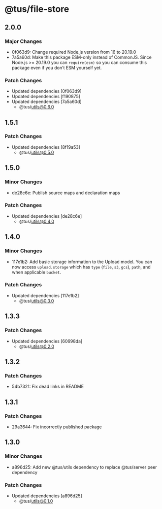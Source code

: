 # @tus/file-store

## 2.0.0

### Major Changes

- 0f063d9: Change required Node.js version from 16 to 20.19.0
- 7a5a60d: Make this package ESM-only instead of CommonJS. Since Node.js >= 20.19.0 you can `require(esm)` so you can consume this package even if you don't ESM yourself yet.

### Patch Changes

- Updated dependencies [0f063d9]
- Updated dependencies [f190875]
- Updated dependencies [7a5a60d]
  - @tus/utils@0.6.0

## 1.5.1

### Patch Changes

- Updated dependencies [8f19a53]
  - @tus/utils@0.5.0

## 1.5.0

### Minor Changes

- de28c6e: Publish source maps and declaration maps

### Patch Changes

- Updated dependencies [de28c6e]
  - @tus/utils@0.4.0

## 1.4.0

### Minor Changes

- 117e1b2: Add basic storage information to the Upload model. You can now access
  `upload.storage` which has `type` (`file`, `s3`, `gcs`), `path`, and when applicable
  `bucket`.

### Patch Changes

- Updated dependencies [117e1b2]
  - @tus/utils@0.3.0

## 1.3.3

### Patch Changes

- Updated dependencies [60698da]
  - @tus/utils@0.2.0

## 1.3.2

### Patch Changes

- 54b7321: Fix dead links in README

## 1.3.1

### Patch Changes

- 29a3644: Fix incorrectly published package

## 1.3.0

### Minor Changes

- a896d25: Add new @tus/utils dependency to replace @tus/server peer dependency

### Patch Changes

- Updated dependencies [a896d25]
  - @tus/utils@0.1.0
